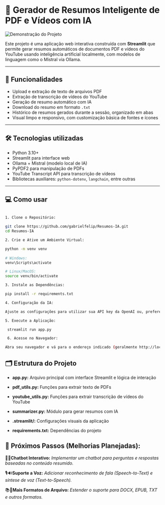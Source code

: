 # 📄 Gerador de Resumos Inteligente de PDF e Vídeos com IA

![Demonstração do Projeto](demo/resumo-ia.gif)


Este projeto é uma aplicação web interativa construída com **Streamlit** que permite gerar resumos automáticos de documentos PDF e vídeos do YouTube usando inteligência artificial localmente, com modelos de linguagem como o Mistral via Ollama.

---

## 🚀 Funcionalidades

- Upload e extração de texto de arquivos PDF  
- Extração de transcrição de vídeos do YouTube  
- Geração de resumo automático com IA  
- Download do resumo em formato `.txt`  
- Histórico de resumos gerados durante a sessão, organizado em abas  
- Visual limpo e responsivo, com customização básica de fontes e ícones  

---

## 🛠️ Tecnologias utilizadas

- Python 3.10+  
- Streamlit para interface web  
- Ollama + Mistral (modelo local de IA)  
- PyPDF2 para manipulação de PDFs  
- YouTube Transcript API para transcrição de vídeos  
- Bibliotecas auxiliares: `python-dotenv`, `langchain`, entre outras  

---

## 💻 Como usar

```bash

1. Clone o Repositório: 

git clone https://github.com/gabrielfelip/Resumos-IA.git
cd Resumos-IA

2. Crie e Ative um Ambiente Virtual:

python -m venv venv
 
# Windows:
venv\Scripts\activate

# Linux/MacOS:
source venv/bin/activate

3. Instale as Dependências:

pip install -r requirements.txt

4. Configuração da IA:

Ajuste as configurações para utilizar sua API key da OpenAI ou, preferencialmente, configure para usar Ollama localmente.

5. Execute a Aplicação:

 streamlit run app.py

 6. Acesse no Navegador:

Abra seu navegador e vá para o endereço indicado (geralmente http://localhost:8501).

```

## 🗂️ Estrutura do Projeto
- **app.py:** Arquivo principal com interface Streamlit e lógica de interação

- **pdf_utils.py:** Funções para extrair texto de PDFs

- **youtube_utils.py:** Funções para extrair transcrição de vídeos do YouTube

- **summarizer.py:** Módulo para gerar resumos com IA

- **.streamlit/:** Configurações visuais da aplicação

- **requirements.txt:** Dependências do projeto

###


## 🔮 Próximos Passos (Melhorias Planejadas):

💬🤖**Chatbot Interativo:** *Implementar um chatbot para perguntas e respostas baseadas no conteúdo resumido.*

🎙️🔊**Suporte a Voz:** *Adicionar reconhecimento de fala (Speech-to-Text) e síntese de voz (Text-to-Speech).*

📚📝**Mais Formatos de Arquivo:** *Estender o suporte para DOCX, EPUB, TXT e outros formatos.*


